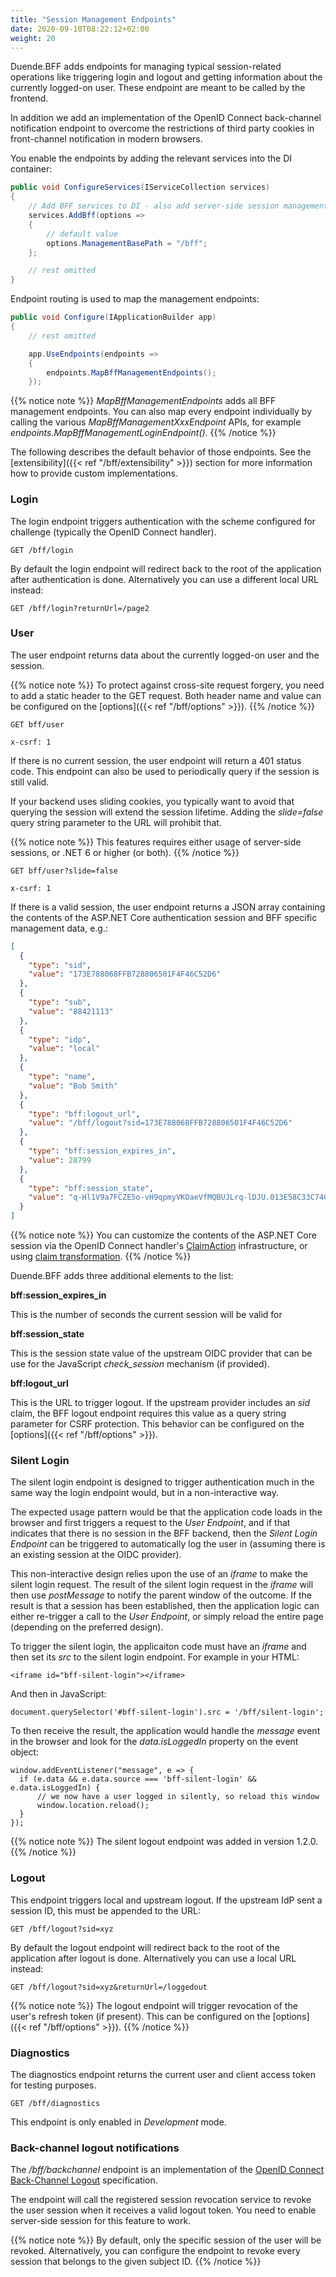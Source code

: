 ```yaml
---
title: "Session Management Endpoints"
date: 2020-09-10T08:22:12+02:00
weight: 20
---
```


Duende.BFF adds endpoints for managing typical session-related operations like triggering login and logout and getting information about the currently logged-on user. These endpoint are meant to be called by the frontend.

In addition we add an implementation of the OpenID Connect back-channel notification endpoint to overcome the restrictions of third party cookies in front-channel notification in modern browsers.

You enable the endpoints by adding the relevant services into the DI container:

```csharp
public void ConfigureServices(IServiceCollection services)
{
    // Add BFF services to DI - also add server-side session management
    services.AddBff(options => 
    {
        // default value
        options.ManagementBasePath = "/bff";
    };

    // rest omitted
}
```

Endpoint routing is used to map the management endpoints:

```csharp
public void Configure(IApplicationBuilder app)
{
    // rest omitted

    app.UseEndpoints(endpoints =>
    {
        endpoints.MapBffManagementEndpoints();
    });
```

{{% notice note %}}
*MapBffManagementEndpoints* adds all BFF management endpoints. You can also map every endpoint individually by calling the various *MapBffManagementXxxEndpoint* APIs, for example *endpoints.MapBffManagementLoginEndpoint()*.
{{% /notice %}}

The following describes the default behavior of those endpoints. See the [extensibility]({{< ref "/bff/extensibility" >}}) section for more information how to provide custom implementations.

### Login
The login endpoint triggers authentication with the scheme configured for challenge (typically the OpenID Connect handler).

```
GET /bff/login
```

By default the login endpoint will redirect back to the root of the application after authentication is done. Alternatively you can use a different local URL instead:

```
GET /bff/login?returnUrl=/page2
```

### User
The user endpoint returns data about the currently logged-on user and the session.

{{% notice note %}}
To protect against cross-site request forgery, you need to add a static header to the GET request. Both header name and  value can be configured on the [options]({{< ref "/bff/options" >}}).
{{% /notice %}}

```
GET bff/user

x-csrf: 1
```

If there is no current session, the user endpoint will return a 401 status code. This endpoint can also be used to periodically query if the session is still valid.

If your backend uses sliding cookies, you typically want to avoid that querying the session will extend the session lifetime. Adding the *slide=false* query string parameter to the URL will prohibit that.

{{% notice note %}}
This features requires either usage of server-side sessions, or .NET 6 or higher (or both).
{{% /notice %}}

```
GET bff/user?slide=false

x-csrf: 1
```

If there is a valid session, the user endpoint returns a JSON array containing the contents of the ASP.NET Core authentication session and BFF specific management data, e.g.:

```json
[
  {
    "type": "sid",
    "value": "173E788068FFB728806501F4F46C52D6"
  },
  {
    "type": "sub",
    "value": "88421113"
  },
  {
    "type": "idp",
    "value": "local"
  },
  {
    "type": "name",
    "value": "Bob Smith"
  },
  {
    "type": "bff:logout_url",
    "value": "/bff/logout?sid=173E788068FFB728806501F4F46C52D6"
  },
  {
    "type": "bff:session_expires_in",
    "value": 28799
  },
  {
    "type": "bff:session_state",
    "value": "q-Hl1V9a7FCZE5o-vH9qpmyVKOaeVfMQBUJLrq-lDJU.013E58C33C7409C6011011B8291EF78A"
  }
]
```

{{% notice note %}}
You can customize the contents of the ASP.NET Core session via the OpenID Connect handler's [ClaimAction](https://docs.microsoft.com/en-us/dotnet/api/microsoft.aspnetcore.authentication.claimactioncollectionmapextensions?view=aspnetcore-5.0) infrastructure, or using [claim transformation](https://docs.microsoft.com/en-us/dotnet/api/microsoft.aspnetcore.authentication.iclaimstransformation?view=aspnetcore-5.0).
{{% /notice %}}

Duende.BFF adds three additional elements to the list:

**bff:session_expires_in**

This is the number of seconds the current session will be valid for

**bff:session_state**

This is the session state value of the upstream OIDC provider that can be use for the JavaScript *check_session* mechanism (if provided).

**bff:logout_url**

This is the URL to trigger logout. If the upstream provider includes an *sid* claim, the BFF logout endpoint requires this value as a query string parameter for CSRF protection. This behavior can be configured on the [options]({{< ref "/bff/options" >}}).

### Silent Login

The silent login endpoint is designed to trigger authentication much in the same way the login endpoint would, but in a non-interactive way. 

The expected usage pattern would be that the application code loads in the browser and first triggers a request to the *User Endpoint*, and if that indicates that there is no session in the BFF backend, then the *Silent Login Endpoint* can be triggered to automatically log the user in (assuming there is an existing session at the OIDC provider).

This non-interactive design relies upon the use of an *iframe* to make the silent login request.
The result of the silent login request in the *iframe* will then use *postMessage* to notify the parent window of the outcome.
If the result is that a session has been established, then the application logic can either re-trigger a call to the *User Endpoint*, or simply reload the entire page (depending on the preferred design).

To trigger the silent login, the applicaiton code must have an *iframe* and then set its *src* to the silent login endpoint.
For example in your HTML:

```
<iframe id="bff-silent-login"></iframe>
```

And then in JavaScript:

```
document.querySelector('#bff-silent-login').src = '/bff/silent-login';
```

To then receive the result, the application would handle the *message* event in the browser and look for the *data.isLoggedIn* property on the event object:

```
window.addEventListener("message", e => {
  if (e.data && e.data.source === 'bff-silent-login' && e.data.isLoggedIn) {
      // we now have a user logged in silently, so reload this window
      window.location.reload();
  }
});
```

{{% notice note %}}
The silent logout endpoint was added in version 1.2.0.
{{% /notice %}}


### Logout
This endpoint triggers local and upstream logout. If the upstream IdP sent a session ID, this must be appended to the URL:

```
GET /bff/logout?sid=xyz
```

By default the logout endpoint will redirect back to the root of the application after logout is done. Alternatively you can use a local URL instead:

```
GET /bff/logout?sid=xyz&returnUrl=/loggedout
```

{{% notice note %}}
The logout endpoint will trigger revocation of the user's refresh token (if present). This can be configured on the [options]({{< ref "/bff/options" >}}).
{{% /notice %}}

### Diagnostics
The diagnostics endpoint returns the current user and client access token for testing purposes.

```
GET /bff/diagnostics
```

This endpoint is only enabled in *Development* mode.

### Back-channel logout notifications
The */bff/backchannel* endpoint is an implementation of the [OpenID Connect Back-Channel Logout](https://openid.net/specs/openid-connect-backchannel-1_0.html) specification.

The endpoint will call the registered session revocation service to revoke the user session when it receives a valid logout token. You need to enable server-side session for this feature to work.

{{% notice note %}}
By default, only the specific session of the user will be revoked. Alternatively, you can configure the endpoint to revoke every session that belongs to the given subject ID.
{{% /notice %}}